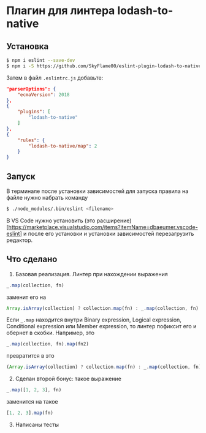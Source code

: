 # Плагин для линтера lodash-to-native

## Установка

```sh
$ npm i eslint --save-dev
$ npm i -S https://github.com/SkyFlame00/eslint-plugin-lodash-to-native.git --save-dev
```

Затем в файл `.eslintrc.js` добавьте:

```json
"parserOptions": {
    "ecmaVersion": 2018
},
{
    "plugins": [
        "lodash-to-native"
    ]
},
{
    "rules": {
        "lodash-to-native/map": 2
    }
}
```

## Запуск

В терминале после установки зависимостей для запуска правила на файле нужно набрать команду
```sh
$ ./node_modules/.bin/eslint <filename>
```

В VS Code нужно установить (это расширение)[https://marketplace.visualstudio.com/items?itemName=dbaeumer.vscode-eslint] и после его установки и установки зависимостей перезагрузить редактор.

## Что сделано

1. Базовая реализация. Линтер при нахождении выражения

```js
_.map(collection, fn)
```

заменит его на

```js
Array.isArray(collection) ? collection.map(fn) : _.map(collection, fn)
```

Если `_.map` находится внутри Binary expression, Logical expression, Conditional expression или Member expression, то линтер пофиксит его и обернет в скобки. Например, это
```js
_.map(collection, fn).map(fn2)
```
превратится в это
```js
(Array.isArray(collection) ? collection.map(fn) : _.map(collection, fn)).map(fn2)
```

2. Сделан второй бонус: такое выражение

```js
_.map([1, 2, 3], fn)
```
заменится на такое
```js
[1, 2, 3].map(fn)
```

3. Написаны тесты